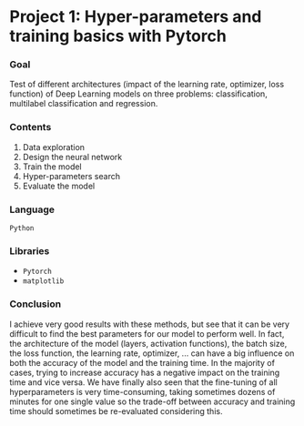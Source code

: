 # Project 1: Hyper-parameters and training basics with Pytorch

### Goal
Test of different architectures (impact of the learning rate, optimizer, loss function) of Deep Learning models on three problems: classification, multilabel classification and regression.

### Contents
1. Data exploration
2. Design the neural network
3. Train the model
4. Hyper-parameters search
5. Evaluate the model

### Language
```Python```

### Libraries
* ```Pytorch```
* ```matplotlib```

### Conclusion
I achieve very good results with these methods, but see that it can be very difficult to find the best parameters for our model to perform well. In fact, the architecture of the model (layers, activation functions), the batch size, the loss function, the learning rate, optimizer, ... can have a big influence on both the accuracy of the model and the training time. In the majority of cases, trying to increase accuracy has a negative impact on the training time and vice versa. We have finally also seen that the fine-tuning of all hyperparameters
is very time-consuming, taking sometimes dozens of minutes for one single value so the trade-off between accuracy and training time should sometimes be re-evaluated considering this.
